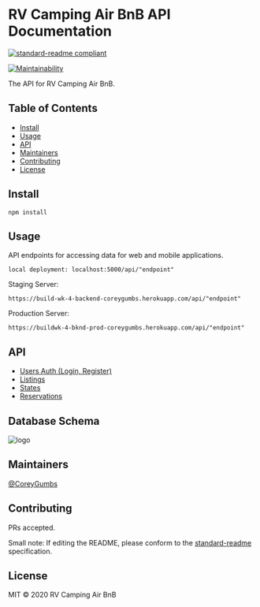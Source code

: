 # RV Camping Air BnB API Documentation

[![standard-readme compliant](https://img.shields.io/badge/standard--readme-OK-green.svg?style=flat-square)](https://github.com/RichardLitt/standard-readme)

[![Maintainability](https://api.codeclimate.com/v1/badges/dbdd4fa65c8b4ea7ef81/maintainability)](https://codeclimate.com/github/BW-RV-AirBNB-1/Back-End/maintainability)

The API for RV Camping Air BnB.

## Table of Contents

- [Install](#install)
- [Usage](#usage)
- [API](#api)
- [Maintainers](#maintainers)
- [Contributing](#contributing)
- [License](#license)

## Install

```.javascript
npm install
```

## Usage

API endpoints for accessing data for web and mobile applications.

```.javascript
local deployment: localhost:5000/api/"endpoint"
```

Staging Server:

```.javascript
https://build-wk-4-backend-coreygumbs.herokuapp.com/api/"endpoint"
```

Production Server:

```.javascript
https://buildwk-4-bknd-prod-coreygumbs.herokuapp.com/api/"endpoint"
```

## API

- [Users Auth (Login, Register)](./documentation/UsersAuth.md)
- [Listings](./documentation/Listings.md)
- [States](./documentation/States.md)
- [Reservations](./documentation/Reservations.md)

## Database Schema

![logo](https://github.com/BW-RV-AirBNB-1/Back-End/blob/documentation/img/databaseschema.png "Database Schema")

## Maintainers

[@CoreyGumbs](https://github.com/CoreyGumbs)

## Contributing

PRs accepted.

Small note: If editing the README, please conform to the [standard-readme](https://github.com/RichardLitt/standard-readme) specification.

## License

MIT © 2020 RV Camping Air BnB
